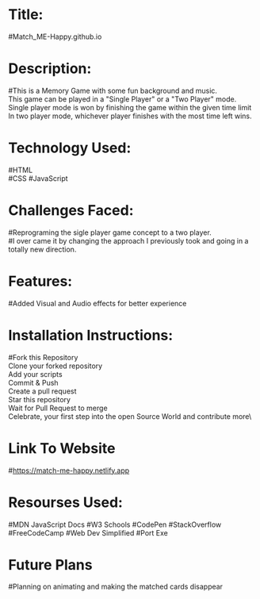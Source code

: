 # Title: 
#Match_ME-Happy.github.io
# Description:
#This is a Memory Game with some fun background and music.\
This game can be played in a "Single Player" or a "Two Player" mode.\
Single player mode is won by finishing the game within the given time limit\
In two player mode, whichever player finishes with the most time left wins.
# Technology Used:
#HTML\
#CSS
#JavaScript
# Challenges Faced:
#Reprograming the sigle player game concept to a two player.\
#I over came it by changing the approach I previously took and going in a totally new direction.
# Features:
#Added Visual and Audio effects for better experience
# Installation Instructions:
#Fork this Repository\
Clone your forked repository\
Add your scripts\
Commit & Push\
Create a pull request\
Star this repository\
Wait for Pull Request to merge\
Celebrate, your first step into the open Source World and contribute more\
# Link To Website
#https://match-me-happy.netlify.app
# Resourses Used:
#MDN JavaScript Docs
#W3 Schools
#CodePen
#StackOverflow
#FreeCodeCamp
#Web Dev Simplified
#Port Exe
# Future Plans
#Planning on animating and making the matched cards disappear
